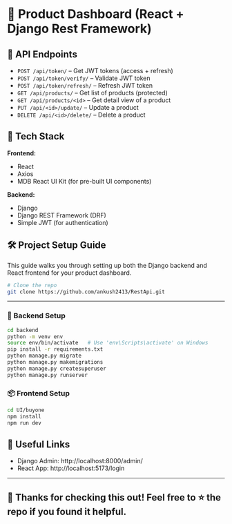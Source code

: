 # 🛒 Product Dashboard (React + Django Rest Framework)

## 🔄 API Endpoints

- `POST /api/token/` – Get JWT tokens (access + refresh)
- `POST /api/token/verify/` – Validate JWT token
- `POST /api/token/refresh/` – Refresh JWT token
- `GET /api/products/` – Get list of products (protected)
- `GET /api/products/<id>` – Get detail view of a product
- `PUT /api/<id>/update/` – Update a product
- `DELETE /api/<id>/delete/` – Delete a product

## 🔧 Tech Stack

**Frontend:**
- React
- Axios
- MDB React UI Kit (for pre-built UI components)

**Backend:**
- Django
- Django REST Framework (DRF)
- Simple JWT (for authentication)

## 🛠️ Project Setup Guide

This guide walks you through setting up both the Django backend and React frontend for your product dashboard.

```bash
# Clone the repo
git clone https://github.com/ankush2413/RestApi.git
```
---
### 🚀 Backend Setup 
```bash
cd backend
python -m venv env
source env/bin/activate   # Use 'env\Scripts\activate' on Windows
pip install -r requirements.txt
python manage.py migrate
python manage.py makemigrations
python manage.py createsuperuser
python manage.py runserver
```
### 📦 Frontend Setup
```bash
cd UI/buyone
npm install
npm run dev
```
## 🔗 Useful Links

- Django Admin: http://localhost:8000/admin/
- React App: http://localhost:5173/login
---

## 🙌 Thanks for checking this out! Feel free to ⭐ the repo if you found it helpful.
